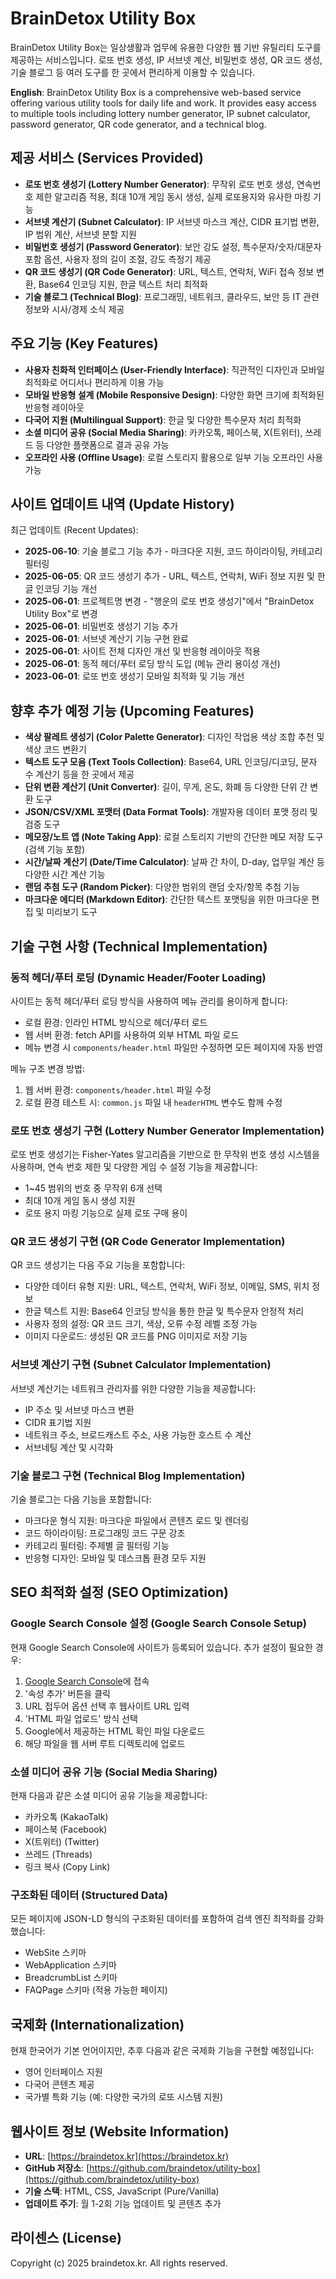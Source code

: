 # BrainDetox Utility Box

BrainDetox Utility Box는 일상생활과 업무에 유용한 다양한 웹 기반 유틸리티 도구를 제공하는 서비스입니다. 로또 번호 생성, IP 서브넷 계산, 비밀번호 생성, QR 코드 생성, 기술 블로그 등 여러 도구를 한 곳에서 편리하게 이용할 수 있습니다.

**English**: BrainDetox Utility Box is a comprehensive web-based service offering various utility tools for daily life and work. It provides easy access to multiple tools including lottery number generator, IP subnet calculator, password generator, QR code generator, and a technical blog.

## 제공 서비스 (Services Provided)

- **로또 번호 생성기 (Lottery Number Generator)**: 무작위 로또 번호 생성, 연속번호 제한 알고리즘 적용, 최대 10개 게임 동시 생성, 실제 로또용지와 유사한 마킹 기능
- **서브넷 계산기 (Subnet Calculator)**: IP 서브넷 마스크 계산, CIDR 표기법 변환, IP 범위 계산, 서브넷 분할 지원
- **비밀번호 생성기 (Password Generator)**: 보안 강도 설정, 특수문자/숫자/대문자 포함 옵션, 사용자 정의 길이 조절, 강도 측정기 제공
- **QR 코드 생성기 (QR Code Generator)**: URL, 텍스트, 연락처, WiFi 접속 정보 변환, Base64 인코딩 지원, 한글 텍스트 처리 최적화
- **기술 블로그 (Technical Blog)**: 프로그래밍, 네트워크, 클라우드, 보안 등 IT 관련 정보와 시사/경제 소식 제공

## 주요 기능 (Key Features)

- **사용자 친화적 인터페이스 (User-Friendly Interface)**: 직관적인 디자인과 모바일 최적화로 어디서나 편리하게 이용 가능
- **모바일 반응형 설계 (Mobile Responsive Design)**: 다양한 화면 크기에 최적화된 반응형 레이아웃
- **다국어 지원 (Multilingual Support)**: 한글 및 다양한 특수문자 처리 최적화
- **소셜 미디어 공유 (Social Media Sharing)**: 카카오톡, 페이스북, X(트위터), 쓰레드 등 다양한 플랫폼으로 결과 공유 가능
- **오프라인 사용 (Offline Usage)**: 로컬 스토리지 활용으로 일부 기능 오프라인 사용 가능

## 사이트 업데이트 내역 (Update History)

최근 업데이트 (Recent Updates):
- **2025-06-10**: 기술 블로그 기능 추가 - 마크다운 지원, 코드 하이라이팅, 카테고리 필터링
- **2025-06-05**: QR 코드 생성기 추가 - URL, 텍스트, 연락처, WiFi 정보 지원 및 한글 인코딩 기능 개선
- **2025-06-01**: 프로젝트명 변경 - "행운의 로또 번호 생성기"에서 "BrainDetox Utility Box"로 변경
- **2025-06-01**: 비밀번호 생성기 기능 추가
- **2025-06-01**: 서브넷 계산기 기능 구현 완료
- **2025-06-01**: 사이트 전체 디자인 개선 및 반응형 레이아웃 적용
- **2025-06-01**: 동적 헤더/푸터 로딩 방식 도입 (메뉴 관리 용이성 개선)
- **2023-06-01**: 로또 번호 생성기 모바일 최적화 및 기능 개선

## 향후 추가 예정 기능 (Upcoming Features)

- **색상 팔레트 생성기 (Color Palette Generator)**: 디자인 작업용 색상 조합 추천 및 색상 코드 변환기
- **텍스트 도구 모음 (Text Tools Collection)**: Base64, URL 인코딩/디코딩, 문자 수 계산기 등을 한 곳에서 제공
- **단위 변환 계산기 (Unit Converter)**: 길이, 무게, 온도, 화폐 등 다양한 단위 간 변환 도구
- **JSON/CSV/XML 포맷터 (Data Format Tools)**: 개발자용 데이터 포맷 정리 및 검증 도구
- **메모장/노트 앱 (Note Taking App)**: 로컬 스토리지 기반의 간단한 메모 저장 도구 (검색 기능 포함)
- **시간/날짜 계산기 (Date/Time Calculator)**: 날짜 간 차이, D-day, 업무일 계산 등 다양한 시간 계산 기능
- **랜덤 추첨 도구 (Random Picker)**: 다양한 범위의 랜덤 숫자/항목 추첨 기능
- **마크다운 에디터 (Markdown Editor)**: 간단한 텍스트 포맷팅을 위한 마크다운 편집 및 미리보기 도구

## 기술 구현 사항 (Technical Implementation)

### 동적 헤더/푸터 로딩 (Dynamic Header/Footer Loading)

사이트는 동적 헤더/푸터 로딩 방식을 사용하여 메뉴 관리를 용이하게 합니다:
- 로컬 환경: 인라인 HTML 방식으로 헤더/푸터 로드
- 웹 서버 환경: fetch API를 사용하여 외부 HTML 파일 로드
- 메뉴 변경 시 `components/header.html` 파일만 수정하면 모든 페이지에 자동 반영

메뉴 구조 변경 방법:
1. 웹 서버 환경: `components/header.html` 파일 수정
2. 로컬 환경 테스트 시: `common.js` 파일 내 `headerHTML` 변수도 함께 수정

### 로또 번호 생성기 구현 (Lottery Number Generator Implementation)

로또 번호 생성기는 Fisher-Yates 알고리즘을 기반으로 한 무작위 번호 생성 시스템을 사용하며, 연속 번호 제한 및 다양한 게임 수 설정 기능을 제공합니다:
- 1~45 범위의 번호 중 무작위 6개 선택
- 최대 10개 게임 동시 생성 지원
- 로또 용지 마킹 기능으로 실제 로또 구매 용이

### QR 코드 생성기 구현 (QR Code Generator Implementation)

QR 코드 생성기는 다음 주요 기능을 포함합니다:
- 다양한 데이터 유형 지원: URL, 텍스트, 연락처, WiFi 정보, 이메일, SMS, 위치 정보
- 한글 텍스트 지원: Base64 인코딩 방식을 통한 한글 및 특수문자 안정적 처리
- 사용자 정의 설정: QR 코드 크기, 색상, 오류 수정 레벨 조정 가능
- 이미지 다운로드: 생성된 QR 코드를 PNG 이미지로 저장 기능

### 서브넷 계산기 구현 (Subnet Calculator Implementation)

서브넷 계산기는 네트워크 관리자를 위한 다양한 기능을 제공합니다:
- IP 주소 및 서브넷 마스크 변환
- CIDR 표기법 지원
- 네트워크 주소, 브로드캐스트 주소, 사용 가능한 호스트 수 계산
- 서브네팅 계산 및 시각화

### 기술 블로그 구현 (Technical Blog Implementation)

기술 블로그는 다음 기능을 포함합니다:
- 마크다운 형식 지원: 마크다운 파일에서 콘텐츠 로드 및 렌더링
- 코드 하이라이팅: 프로그래밍 코드 구문 강조
- 카테고리 필터링: 주제별 글 필터링 기능
- 반응형 디자인: 모바일 및 데스크톱 환경 모두 지원

## SEO 최적화 설정 (SEO Optimization)

### Google Search Console 설정 (Google Search Console Setup)

현재 Google Search Console에 사이트가 등록되어 있습니다. 추가 설정이 필요한 경우:

1. [Google Search Console](https://search.google.com/search-console/about)에 접속
2. '속성 추가' 버튼을 클릭
3. URL 접두어 옵션 선택 후 웹사이트 URL 입력
4. 'HTML 파일 업로드' 방식 선택
5. Google에서 제공하는 HTML 확인 파일 다운로드
6. 해당 파일을 웹 서버 루트 디렉토리에 업로드

### 소셜 미디어 공유 기능 (Social Media Sharing)

현재 다음과 같은 소셜 미디어 공유 기능을 제공합니다:
- 카카오톡 (KakaoTalk)
- 페이스북 (Facebook)
- X(트위터) (Twitter)
- 쓰레드 (Threads)
- 링크 복사 (Copy Link)

### 구조화된 데이터 (Structured Data)

모든 페이지에 JSON-LD 형식의 구조화된 데이터를 포함하여 검색 엔진 최적화를 강화했습니다:
- WebSite 스키마
- WebApplication 스키마
- BreadcrumbList 스키마
- FAQPage 스키마 (적용 가능한 페이지)

## 국제화 (Internationalization)

현재 한국어가 기본 언어이지만, 추후 다음과 같은 국제화 기능을 구현할 예정입니다:
- 영어 인터페이스 지원
- 다국어 콘텐츠 제공
- 국가별 특화 기능 (예: 다양한 국가의 로또 시스템 지원)

## 웹사이트 정보 (Website Information)

- **URL**: [https://braindetox.kr](https://braindetox.kr)
- **GitHub 저장소**: [https://github.com/braindetox/utility-box](https://github.com/braindetox/utility-box)
- **기술 스택**: HTML, CSS, JavaScript (Pure/Vanilla)
- **업데이트 주기**: 월 1-2회 기능 업데이트 및 콘텐츠 추가

## 라이센스 (License)

Copyright (c) 2025 braindetox.kr. All rights reserved. 